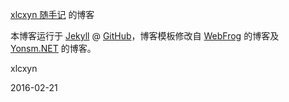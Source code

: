 [xlcxyn 随手记](http://xlcxyn.github.io/) 的博客

本博客运行于 [Jekyll](http://jekyllrb.com) @ [GitHub](http://github.com/xlcxyn/xlcxyn.github.io)，博客模板修改自 [WebFrog](http://webfrogs.me/) 的博客及[Yonsm.NET](http://www.yonsm.net) 的博客。



xlcxyn

2016-02-21
